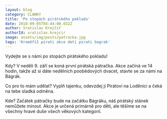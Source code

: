 ```yaml
---
layout: blog
category: CLANKY
title: 'Po stopách pirátského pokladu'
date: 2018-09-05T04:44:00.032Z
author: Vratislav Krejčíř
authorId: vratislav.krejcir
image: assets/img/posts/patracka.jpg
tags: 'Kroměříž pirati akce deti pirati bagrak'
---
```


Vydejte se s námi po stopách pirátského pokladu! 

Kdy? V neděli 9. září se koná první pirátská pátračka. Akce začíná ve 14 hodin, takže až si dáte nedělních poobědových dvacet, stavte se za námi na Bágrák. 

Co pro to mám udělat? Vyplň tajenku, odevzdej ji Pirátovi na Loděnici a čeká na tebe sladká odměna. 

Kde? Začátek pátračky bude na začátku Bágráku, náš pirátský stánek nemůžete minout. 
Akce je určená primárně pro děti, ale těšíme se na všechny hravé duše všech věkových kategorií.
